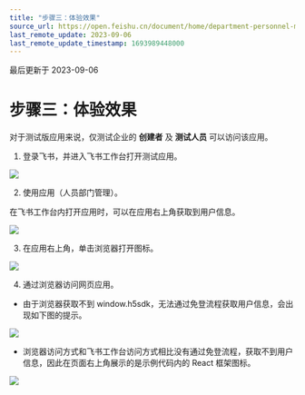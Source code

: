 ```yaml
---
title: "步骤三：体验效果"
source_url: https://open.feishu.cn/document/home/department-personnel-management-based-on-web-app/step-3-experience-the-effect
last_remote_update: 2023-09-06
last_remote_update_timestamp: 1693989448000
---
```

最后更新于 2023-09-06

# 步骤三：体验效果
对于测试版应用来说，仅测试企业的 **创建者** 及 **测试人员** 可以访问该应用。

1. 登录飞书，并进入飞书工作台打开测试应用。 

![](https://sf3-cn.feishucdn.com/obj/open-platform-opendoc/69276bfbc6bd7b93b526c8d957977d97_9k8AzIon1W.png?lazyload=true&width=3536&height=1112&maxWidth=600)

2. 使用应用（人员部门管理）。

在飞书工作台内打开应用时，可以在应用右上角获取到用户信息。

![](https://sf3-cn.feishucdn.com/obj/open-platform-opendoc/17e8b97463b1172125d55ea5641a9f66_ezdnakOaJp.png?lazyload=true&width=3574&height=956&maxWidth=600)

3. 在应用右上角，单击浏览器打开图标。

![](https://sf3-cn.feishucdn.com/obj/open-platform-opendoc/29395f92895edf34c42455bf28c8a126_RRX0OtKpyS.png?lazyload=true&width=3460&height=696&maxWidth=600)

4. 通过浏览器访问网页应用。

- 由于浏览器获取不到 window.h5sdk，无法通过免登流程获取用户信息，会出现如下图的提示。

![](https://sf3-cn.feishucdn.com/obj/open-platform-opendoc/7d2f438eeb60edc883b722d54af30f98_0WE6FyzUlZ.png?lazyload=true&width=2964&height=370&maxWidth=600)

- 浏览器访问方式和飞书工作台访问方式相比没有通过免登流程，获取不到用户信息，因此在页面右上角展示的是示例代码内的 React 框架图标。

![](https://sf3-cn.feishucdn.com/obj/open-platform-opendoc/61c3228e1056de298fd17ae131733c87_ZtSFVS9Djh.png?lazyload=true&width=3590&height=546&maxWidth=600)
